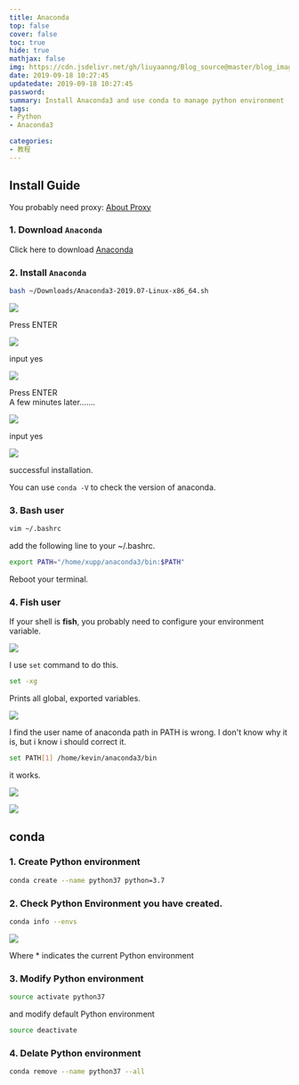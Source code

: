 ```yaml
---
title: Anaconda
top: false
cover: false
toc: true
hide: true
mathjax: false
img: https://cdn.jsdelivr.net/gh/liuyaanng/Blog_source@master/blog_images/Anaconda/img.jpg
date: 2019-09-18 10:27:45
updatedate: 2019-09-18 10:27:45
password:
summary: Install Anaconda3 and use conda to manage python environment
tags:
- Python
- Anaconda3

categories:
- 教程
---
```


## Install Guide

You probably need proxy: [About Proxy](https://godliuyang.wang/2020/02/04/about-proxy/) 
### 1. Download `Anaconda`

Click here to download [Anaconda](https://www.anaconda.com/distribution/)

### 2. Install `Anaconda`

```bash
bash ~/Downloads/Anaconda3-2019.07-Linux-x86_64.sh
```

![](https://cdn.jsdelivr.net/gh/liuyaanng/Blog_source@master/blog_images/Anaconda/3.png)

Press ENTER

![](https://cdn.jsdelivr.net/gh/liuyaanng/Blog_source@master/blog_images/Anaconda/4.png)

input yes 

![](https://cdn.jsdelivr.net/gh/liuyaanng/Blog_source@master/blog_images/Anaconda/5.png)

Press ENTER    
A few minutes later.......

![](https://cdn.jsdelivr.net/gh/liuyaanng/Blog_source@master/blog_images/Anaconda/6.png)

input yes

![](https://cdn.jsdelivr.net/gh/liuyaanng/Blog_source@master/blog_images/Anaconda/7.png)

successful installation.

You can use `conda -V` to check the version of anaconda.

### 3. Bash user

```bash
vim ~/.bashrc
```
add the following line to your ~/.bashrc.

```bash
export PATH="/home/xupp/anaconda3/bin:$PATH"
```
Reboot your terminal.

### 4. Fish user

If your shell is **fish**, you probably need to configure your environment variable.

![](https://cdn.jsdelivr.net/gh/liuyaanng/Blog_source@master/blog_images/Anaconda/8.png)

I use `set` command to do this.

```bash
set -xg
```

Prints all global, exported variables.

![](https://cdn.jsdelivr.net/gh/liuyaanng/Blog_source@master/blog_images/Anaconda/1.png)

I find the user name of anaconda path in PATH is wrong.
I don't know why it is, but i know i should correct it.

```bash
set PATH[1] /home/kevin/anaconda3/bin
```
it works.

![](https://cdn.jsdelivr.net/gh/liuyaanng/Blog_source@master/blog_images/Anaconda/9.png)

![](https://cdn.jsdelivr.net/gh/liuyaanng/Blog_source@master/blog_images/Anaconda/10.png)

## conda 

### 1. Create Python environment

```bash
conda create --name python37 python=3.7
```

### 2. Check Python Environment you have created.

```bash
conda info --envs
```

![](https://cdn.jsdelivr.net/gh/liuyaanng/Blog_source@master/blog_images/Anaconda/11.png) 

Where * indicates the current Python environment

### 3. Modify Python environment

```bash
source activate python37
```

and modify default Python environment

```bash
source deactivate
```

### 4. Delate Python environment

```bash
conda remove --name python37 --all
```



